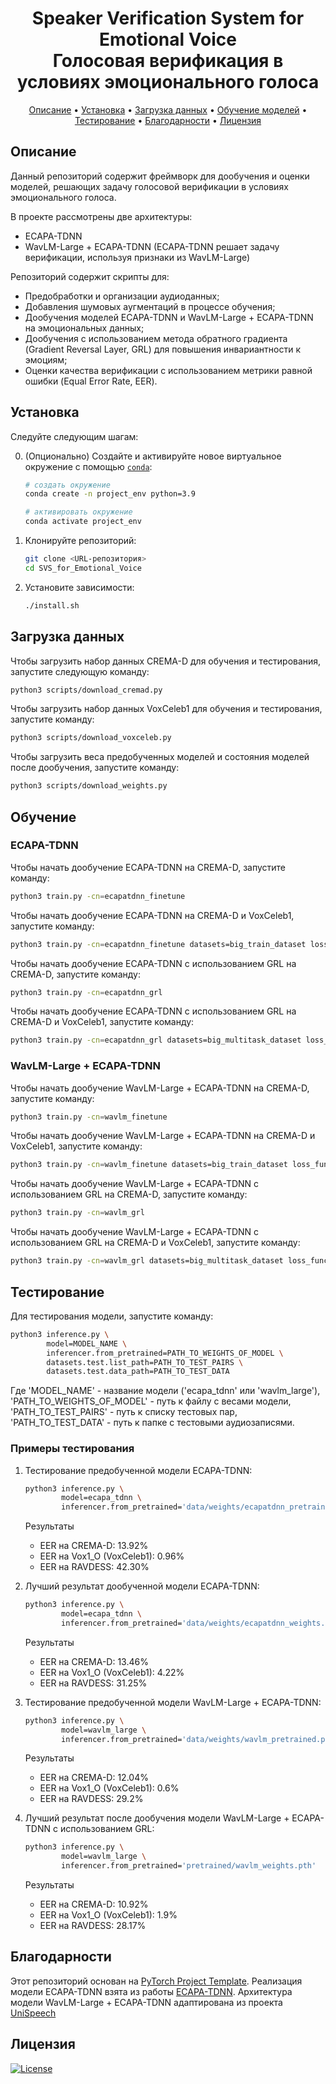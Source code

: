 <h1 align="center">
  Speaker Verification System for Emotional Voice<br>
  Голосовая верификация в условиях эмоционального голоса
</h1>


<p align="center">
  <a href="#about">Описание</a> •
  <a href="#installation">Установка</a> •
  <a href="#how-to-use">Загрузка данных</a> •
  <a href="#examples">Обучение моделей</a> •
  <a href="#credits">Тестирование</a> •
  <a href="#license">Благодарности</a> •
  <a href="#license">Лицензия</a>
</p>

## Описание

Данный репозиторий содержит фреймворк для дообучения и оценки моделей, решающих задачу голосовой верификации в условиях эмоционального голоса. 

В проекте рассмотрены две архитектуры:

- ECAPA-TDNN
- WavLM-Large + ECAPA-TDNN (ECAPA-TDNN решает задачу верификации, используя признаки из WavLM-Large)

Репозиторий содержит скрипты для:

- Предобработки и организации аудиоданных;
- Добавления шумовых аугментаций в процессе обучения;
- Дообучения моделей ECAPA-TDNN и WavLM-Large + ECAPA-TDNN на эмоциональных данных;
- Дообучения с использованием метода обратного градиента (Gradient Reversal Layer, GRL) для повышения инвариантности к эмоциям;
- Оценки качества верификации с использованием метрики равной ошибки (Equal Error Rate, EER).

## Установка

Следуйте следующим шагам:

0. (Опционально) Создайте и активируйте новое виртуальное окружение с помощью [`conda`](https://conda.io/projects/conda/en/latest/user-guide/getting-started.html):

   ```bash
   # создать окружение
   conda create -n project_env python=3.9

   # активировать окружение 
   conda activate project_env
   ```

1. Клонируйте репозиторий:

   ```bash
   git clone <URL-репозитория>
   cd SVS_for_Emotional_Voice
   ```

2. Установите зависимости:

   ```bash
   ./install.sh
   ```

## Загрузка данных

Чтобы загрузить набор данных CREMA-D для обучения и тестирования, запустите следующую команду:

```bash
python3 scripts/download_cremad.py
```

Чтобы загрузить набор данных VoxCeleb1 для обучения и тестирования, запустите команду:

```bash
python3 scripts/download_voxceleb.py
```

Чтобы загрузить веса предобученных моделей и состояния моделей после дообучения, запустите команду:

```bash
python3 scripts/download_weights.py
```


## Обучение
### ECAPA-TDNN
Чтобы начать дообучение ECAPA-TDNN на CREMA-D, запустите команду:

```bash
python3 train.py -cn=ecapatdnn_finetune
```

Чтобы начать дообучение ECAPA-TDNN на CREMA-D и VoxCeleb1, запустите команду:

```bash
python3 train.py -cn=ecapatdnn_finetune datasets=big_train_dataset loss_function.n_speakers=117 
```

Чтобы начать дообучение ECAPA-TDNN c использованием GRL на CREMA-D, запустите команду:

```bash
python3 train.py -cn=ecapatdnn_grl 
```

Чтобы начать дообучение ECAPA-TDNN c использованием GRL на CREMA-D и VoxCeleb1, запустите команду:

```bash
python3 train.py -cn=ecapatdnn_grl datasets=big_multitask_dataset loss_function.n_speakers=117 
```
### WavLM-Large + ECAPA-TDNN
Чтобы начать дообучение WavLM-Large + ECAPA-TDNN на CREMA-D, запустите команду:

```bash
python3 train.py -cn=wavlm_finetune
```
Чтобы начать дообучение WavLM-Large + ECAPA-TDNN на CREMA-D и VoxCeleb1, запустите команду:

```bash
python3 train.py -cn=wavlm_finetune datasets=big_train_dataset loss_function.n_speakers=117 
```

Чтобы начать дообучение WavLM-Large + ECAPA-TDNN c использованием GRL на CREMA-D, запустите команду:

```bash
python3 train.py -cn=wavlm_grl 
```
Чтобы начать дообучение WavLM-Large + ECAPA-TDNN c использованием GRL на CREMA-D и VoxCeleb1, запустите команду:

```bash
python3 train.py -cn=wavlm_grl datasets=big_multitask_dataset loss_function.n_speakers=117 
```

## Тестирование
Для тестирования модели, запустите команду:

```bash
python3 inference.py \
        model=MODEL_NAME \
        inferencer.from_pretrained=PATH_TO_WEIGHTS_OF_MODEL \
        datasets.test.list_path=PATH_TO_TEST_PAIRS \
        datasets.test.data_path=PATH_TO_TEST_DATA
```
Где 'MODEL_NAME' - название модели ('ecapa_tdnn' или 'wavlm_large'), 'PATH_TO_WEIGHTS_OF_MODEL' - путь к файлу с весами модели, 'PATH_TO_TEST_PAIRS' - путь к списку тестовых пар, 'PATH_TO_TEST_DATA' - путь к папке с тестовыми аудиозаписями.

### Примеры тестирования

1. Тестирование предобученной модели ECAPA-TDNN:

    ```bash
    python3 inference.py \
            model=ecapa_tdnn \
            inferencer.from_pretrained='data/weights/ecapatdnn_pretrained.model'        # Тестирование на CREMA-D        
    ```

    Результаты
    - EER на CREMA-D: 13.92%
    - EER на Vox1_O (VoxCeleb1): 0.96%
    - EER на RAVDESS: 42.30%

2. Лучший результат дообученной модели ECAPA-TDNN:

    ```bash
    python3 inference.py \
            model=ecapa_tdnn \
            inferencer.from_pretrained='data/weights/ecapatdnn_weights.pth'             # Тестирование на CREMA-D
    ```

    Результаты
    - EER на CREMA-D: 13.46%
    - EER на Vox1_O (VoxCeleb1): 4.22%
    - EER на RAVDESS: 31.25%

3. Тестирование предобученной модели WavLM-Large + ECAPA-TDNN:

    ```bash
    python3 inference.py \
            model=wavlm_large \
            inferencer.from_pretrained='data/weights/wavlm_pretrained.pth'              # Тестирование на CREMA-D        
    ```

    Результаты
    - EER на CREMA-D: 12.04%
    - EER на Vox1_O (VoxCeleb1): 0.6%
    - EER на RAVDESS: 29.2%

4. Лучший результат после дообучения модели WavLM-Large + ECAPA-TDNN c использованием GRL:

    ```bash
    python3 inference.py \
            model=wavlm_large \
            inferencer.from_pretrained='pretrained/wavlm_weights.pth'                # Тестирование на CREMA-D 
    ```

    Результаты
    - EER на CREMA-D: 10.92%
    - EER на Vox1_O (VoxCeleb1): 1.9%
    - EER на RAVDESS: 28.17%

## Благодарности

Этот репозиторий основан на [PyTorch Project Template](https://github.com/Blinorot/pytorch_project_template). Реализация модели ECAPA-TDNN взята из работы [ECAPA-TDNN](https://github.com/TaoRuijie/ECAPA-TDNN/tree/main). Архитектура модели WavLM-Large + ECAPA-TDNN адаптирована из проекта [UniSpeech](https://github.com/microsoft/UniSpeech/tree/main)

## Лицензия

[![License](https://img.shields.io/badge/license-MIT-blue.svg)](/LICENSE)
